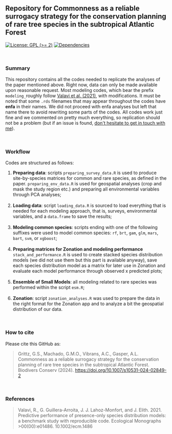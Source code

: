 ## Repository for Commonness as a reliable surrogacy strategy for the conservation planning of rare tree species in the subtropical Atlantic Forest


<!-- badges: start -->

[![License: GPL (\>=
2)](https://img.shields.io/badge/License-GPL%20%28%3E%3D%202%29-blue.svg)](https://choosealicense.com/licenses/gpl-2.0/)
[![Dependencies](https://img.shields.io/badge/dependencies-2/94-green?style=flat)](#)

<!-- badges: end -->

<br />

### Summary
This repository contains all the codes needed to replicate the analyses of the paper mentioned above. Right now, data can only be made available upon reasonable request. Most modeling codes, which bear the prefix ```modeling_```roughly follow [Valavi et al. (2021)](https://esajournals.onlinelibrary.wiley.com/doi/full/10.1002/ecm.1486), with modifications. It must be noted that some ```.rds``` filenames that may appear throughout the codes have **enfa** in their names. We did not proceed with enfa analyses but left that name there to avoid rewriting some parts of the codes. All codes work just fine and we commented on pretty much everything, so replication should not be a problem (but if an issue is found, [don't hesitate to get in touch with me](mailto:ggrittz@usp.br)).

<br />

### Workflow
Codes are structured as follows:  
1. **Preparing data**: scripts ```preparing_survey_data.R``` is used to produce site-by-species matrices for common and rare species, as defined in the paper. ```preparing_env_data.R``` is used for geospatial analyses (crop and mask the study region etc.) and preparing all environmental variables through PCA analyses; <br /> <br />
2. **Loading data**: script ```loading_data.R``` is sourced to load everything that is needed for each modeling approach, that is, surveys, environmental variables, and a ```data.frame``` to save the results; <br /> <br />
3. **Modeling common species**: scripts ending with one of the following suffixes were used to model common species: ```rf```, ```brt```, ```gam```, ```glm```, ```mars```, ```bart```, ```svm```, or ```xgboost```; <br /> <br />
4. **Preparing matrices for Zonation and modeling performance** ```stack_and_performance.R``` is used to create stacked species distribution models (we did not use them but this part is available anyway), save each species distribution model as a matrix for later use in Zonation and evaluate each model performance through observed x predicted plots; <br /> <br />
5. **Ensemble of Small Models**: all modeling related to rare species was performed within the script ```esm.R```; <br /> <br />
6. **Zonation**: script ```zonation_analyses.R``` was used to prepare the data in the right format for the Zonation app and to analyze a bit the geospatial distribution of our data.

<br />

### How to cite

Please cite this GitHub as:

> Grittz, G.S., Machado, G.M.O., Vibrans, A.C., Gasper, A.L. Commonness as a reliable surrogacy strategy for the conservation planning of rare tree species in the subtropical Atlantic Forest. Biodivers Conserv (2024). https://doi.org/10.1007/s10531-024-02849-2

<br />

### References
>Valavi, R., G. Guillera-Arroita, J. J. Lahoz-Monfort, and J. Elith. 2021. Predictive performance of presence-only species distribution models: a benchmark study with reproducible code. Ecological Monographs >00(00):e01486. 10.1002/ecm.1486
